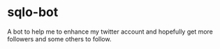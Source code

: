 # sqlo-bot
A bot to help me to enhance my twitter account and hopefully get more followers and some others to follow.

